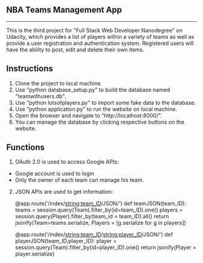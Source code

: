 ## NBA Teams Management App
----
This is the third project for "Full Stack Web Developer Nanodegree" on Udacity, which provides a list of players within a variety of teams as well as provide a user registration and authentication system. Registered users will have the ability to post, edit and delete their own items.

## Instructions
1. Clone the project to local machine.
2. Use "python database_setup.py" to build the database named "teamwithusers.db".
3. Use "python lotsofplayers.py" to import some fake data to the database.
4. Use "python application.py" to run the website on local machine.
5. Open the browser and navigate to "http://localhost:8000/".
6. You can manage the database by clicking respective buttons on the website.

## Functions
1. OAuth 2.0 is used to access Google APIs:
  - Google account is used to login
  - Only the owner of each team can manage his team.
2. JSON APIs are used to get information:

	@app.route('/index/<string:team_ID>/JSON/')
	def teamJSON(team_ID):
    		teams = session.query(Team).filter_by(id=team_ID).one()
    		players = session.query(Player).filter_by(team_id = team_ID).all()
    	return jsonify(Team=teams.serialize, Players = [g.serialize for g in players])

	@app.route('/index/<string:team_ID>/<string:player_ID>/JSON/')
	def playerJSON(team_ID,player_ID):
    		player = session.query(Team).filter_by(id=player_ID).one()
    		return jsonify(Player = player.serialize)








